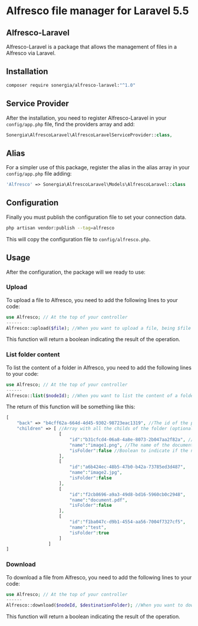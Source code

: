 # Alfresco file manager for Laravel 5.5

## Alfresco-Laravel

Alfresco-Laravel is a package that allows the management of files in a Alfresco via Laravel.


## Installation

```bash
composer require sonergia/alfresco-laravel:"^1.0"
```

## Service Provider

After the installation, you need to register Alfresco-Laravel in your `config/app.php` file, find the providers array and add:

```php
Sonergia\AlfrescoLaravel\AlfrescoLaravelServiceProvider::class,
```

## Alias

For a simpler use of this package, register the alias in the alias array in your `config/app.php` file adding:

```php
'Alfresco' => Sonergia\AlfrescoLaravel\Models\AlfrescoLaravel::class
```

## Configuration

Finally you must publish the configuration file to set your connection data.

```bash
php artisan vendor:publish --tag=alfresco
```

This will copy the configuration file to `config/alfresco.php`.

## Usage

After the configuration, the package will we ready to use:

### Upload

To upload a file to Alfresco, you need to add the following lines to your code:
```php
use Alfresco; // At the top of your controller
------
Alfresco::upload($file); //When you want to upload a file, being $file a UploadedFile instance
```

This function will return a boolean indicating the result of the operation.

### List folder content

To list the content of a folder in Alfresco, you need to add the following lines to your code:
```php
use Alfresco; // At the top of your controller
------
Alfresco::list($nodeId); //When you want to list the content of a folder, being $nodeId the id of the folder to list
```

The return of this function will be something like this:
```php
[
	"back" => "b4cff62a-664d-4d45-9302-98723eac1319", //The id of the parent folder (optional)
	"children" => [ //Array with all the childs of the folder (optional)
					[
						"id":"b31cfcd4-06a8-4a8e-8073-2b047aa2f82a", //The id of the child
						"name":"image1.png", //The name of the document/folder
						"isFolder":false //Boolean to indicate if the node is a folder or not
					],
					[
						"id":"a6b424ec-48b5-47b0-b42a-73785ed3d487",
						"name":"image2.jpg",
						"isFolder":false
					],
					[
						"id":"f2cb8696-a9a3-49d8-bd16-5960cb0c2948",
						"name":"document.pdf",
						"isFolder":false
					],
					[
						"id":"f1ba047c-d9b1-4554-aa56-7004f7327cf5",
						"name":"test",
						"isFolder":true
					]
				]
]
```

### Download

To download a file from Alfresco, you need to add the following lines to your code:
```php
use Alfresco; // At the top of your controller
------
Alfresco::download($nodeId, $destinationFolder); //When you want to download a file, being $nodeId the id of the node to download and $destinationFolder the route to the folder where de node will be storaged
```

This function will return a boolean indicating the result of the operation.
